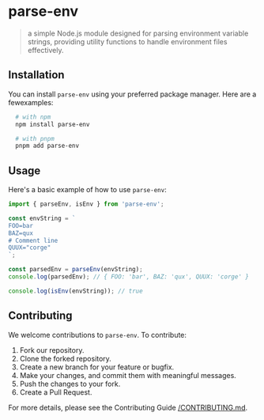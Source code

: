 # parse-env

> a simple Node.js module designed for parsing environment variable strings, providing utility functions to handle environment files effectively.

## Installation

You can install `parse-env` using your preferred package manager. Here are a fewexamples:

```sh
  # with npm
  npm install parse-env

  # with pnpm
  pnpm add parse-env
```
## Usage

Here's a basic example of how to use `parse-env`:

```ts
import { parseEnv, isEnv } from 'parse-env';

const envString = `
FOO=bar
BAZ=qux
# Comment line
QUUX="corge"
`;

const parsedEnv = parseEnv(envString);
console.log(parsedEnv); // { FOO: 'bar', BAZ: 'qux', QUUX: 'corge' }

console.log(isEnv(envString)); // true
```

## Contributing

We welcome contributions to  `parse-env`. To contribute:

1. Fork our repository.
2. Clone the forked repository.
3. Create a new branch for your feature or bugfix.
4. Make your changes, and commit them with meaningful messages.
5. Push the changes to your fork.
6. Create a Pull Request.

For more details, please see the Contributing Guide [/CONTRIBUTING.md](/CONTRIBUTING.md).
